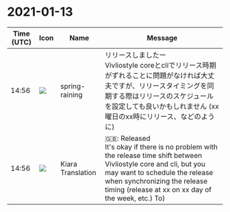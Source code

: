 # 2021-01-13

|Time (UTC)|Icon|Name|Message|
|---|---|---|---|
|14:56|![](https://secure.gravatar.com/avatar/1ac180f0868137292905c311b5fff781.jpg?s=72&d=https%3A%2F%2Fa.slack-edge.com%2Fdf10d%2Fimg%2Favatars%2Fava_0021-72.png)|spring-raining|リリースしましたー<br>Vivliostyle coreとcliでリリース時期がずれることに問題がなければ大丈夫ですが、リリースタイミングを同期する際はリリースのスケジュールを設定しても良いかもしれません (xx曜日のxx時にリリース、などのように)|
|14:56|![](https://avatars.slack-edge.com/2019-08-21/732685848020_f3f20736795184660348_72.png)|Kiara Translation|🇬🇧: Released<br>It's okay if there is no problem with the release time shift between Vivliostyle core and cli, but you may want to schedule the release when synchronizing the release timing (release at xx on xx day of the week, etc.) To)|
